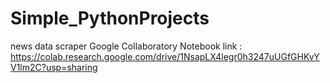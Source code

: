 # Simple_PythonProjects
 news data scraper Google Collaboratory Notebook link :
 https://colab.research.google.com/drive/1NsapLX4legr0h3247uUGfGHKvYV1lm2C?usp=sharing
